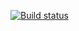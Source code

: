 [![Build status](https://ci.appveyor.com/api/projects/status/ptjavev1bu8tunxr/branch/main?svg=true)](https://ci.appveyor.com/project/Tanya174/page-object/branch/main)
